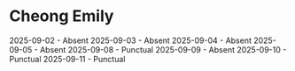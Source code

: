 # Cheong Emily
2025-09-02 - Absent
2025-09-03 - Absent
2025-09-04 - Absent
2025-09-05 - Absent
2025-09-08 - Punctual
2025-09-09 - Absent
2025-09-10 - Punctual
2025-09-11 - Punctual
